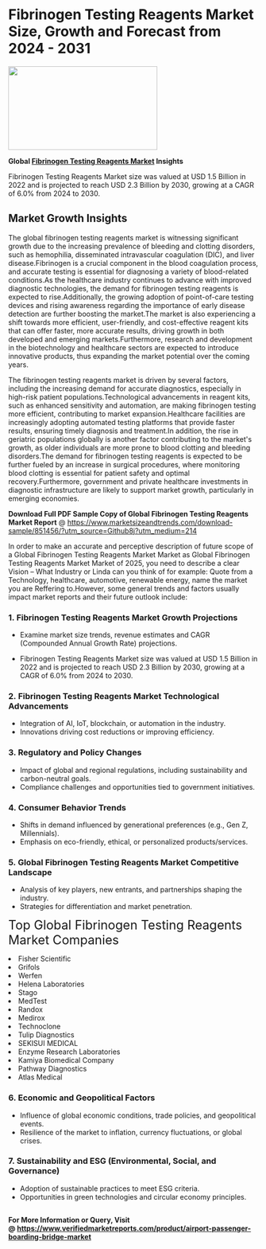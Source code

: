 <H1>Fibrinogen Testing Reagents Market Size, Growth and Forecast from 2024 - 2031</H1><img class="aligncenter size-medium wp-image-584254" src="https://thirdeyenews.in/wp-content/uploads/2024/09/Global-Market-Research-300x168.jpeg" alt="" width="300" height="168" /><p><strong>Global&nbsp;<a href="https://www.marketsizeandtrends.com/download-sample/851456/?utm_source=Github8j?utm_medium=214">Fibrinogen Testing Reagents Market</a> Insights</strong></p><p>Fibrinogen Testing Reagents Market size was valued at USD 1.5 Billion in 2022 and is projected to reach USD 2.3 Billion by 2030, growing at a CAGR of 6.0% from 2024 to 2030.</p><p><h2>Market Growth Insights</h2> <p>The global fibrinogen testing reagents market is witnessing significant growth due to the increasing prevalence of bleeding and clotting disorders, such as hemophilia, disseminated intravascular coagulation (DIC), and liver disease.Fibrinogen is a crucial component in the blood coagulation process, and accurate testing is essential for diagnosing a variety of blood-related conditions.As the healthcare industry continues to advance with improved diagnostic technologies, the demand for fibrinogen testing reagents is expected to rise.Additionally, the growing adoption of point-of-care testing devices and rising awareness regarding the importance of early disease detection are further boosting the market.The market is also experiencing a shift towards more efficient, user-friendly, and cost-effective reagent kits that can offer faster, more accurate results, driving growth in both developed and emerging markets.Furthermore, research and development in the biotechnology and healthcare sectors are expected to introduce innovative products, thus expanding the market potential over the coming years. </p> <p>The fibrinogen testing reagents market is driven by several factors, including the increasing demand for accurate diagnostics, especially in high-risk patient populations.Technological advancements in reagent kits, such as enhanced sensitivity and automation, are making fibrinogen testing more efficient, contributing to market expansion.Healthcare facilities are increasingly adopting automated testing platforms that provide faster results, ensuring timely diagnosis and treatment.In addition, the rise in geriatric populations globally is another factor contributing to the market's growth, as older individuals are more prone to blood clotting and bleeding disorders.The demand for fibrinogen testing reagents is expected to be further fueled by an increase in surgical procedures, where monitoring blood clotting is essential for patient safety and optimal recovery.Furthermore, government and private healthcare investments in diagnostic infrastructure are likely to support market growth, particularly in emerging economies.</p><p><span class=""><strong>Download Full PDF Sample Copy of Global Fibrinogen Testing Reagents Market Report</strong> @ <a href="https://www.marketsizeandtrends.com/download-sample/851456/?utm_source=Github8j?utm_medium=214" target="_blank">https://www.marketsizeandtrends.com/download-sample/851456/?utm_source=Github8j?utm_medium=214</a></span></p><p>In order to make an accurate and perceptive description of future scope of a Global&nbsp;Fibrinogen Testing Reagents Market Market as Global&nbsp;Fibrinogen Testing Reagents Market Market of 2025, you need to describe a clear Vision &ndash; What Industry or Linda can you think of for example: Quote from a Technology, healthcare, automotive, renewable energy, name the market you are Reffering to.However, some general trends and factors usually impact market reports and their future outlook include:</p><h3>1.&nbsp;<strong>Fibrinogen Testing Reagents Market Growth Projections</strong></h3><ul><li>Examine market size trends, revenue estimates and CAGR (Compounded Annual Growth Rate) projections.</li><li><p>Fibrinogen Testing Reagents Market size was valued at USD 1.5 Billion in 2022 and is projected to reach USD 2.3 Billion by 2030, growing at a CAGR of 6.0% from 2024 to 2030.</p></li></ul><h3>2.&nbsp;<strong>Fibrinogen Testing Reagents Market Technological Advancements</strong></h3><ul><li>Integration of AI, IoT, blockchain, or automation in the industry.</li><li>Innovations driving cost reductions or improving efficiency.</li></ul><h3>3.&nbsp;<strong>Regulatory and Policy Changes</strong></h3><ul><li>Impact of global and regional regulations, including sustainability and carbon-neutral goals.</li><li>Compliance challenges and opportunities tied to government initiatives.</li></ul><h3>4.&nbsp;<strong>Consumer Behavior Trends</strong></h3><ul><li>Shifts in demand influenced by generational preferences (e.g., Gen Z, Millennials).</li><li>Emphasis on eco-friendly, ethical, or personalized products/services.</li></ul><h3>5.&nbsp;<strong>Global Fibrinogen Testing Reagents Market Competitive Landscape</strong></h3><ul><li>Analysis of key players, new entrants, and partnerships shaping the industry.</li><li>Strategies for differentiation and market penetration.</li></ul><p data-pm-slice="1 1 []"><span style="color: inherit; font-family: inherit; font-size: 25px;">Top Global Fibrinogen Testing Reagents Market Companies</span></p><div class="" data-test-id=""><p><li>Fisher Scientific</li><li> Grifols</li><li> Werfen</li><li> Helena Laboratories</li><li> Stago</li><li> MedTest</li><li> Randox</li><li> Medirox</li><li> Technoclone</li><li> Tulip Diagnostics</li><li> SEKISUI MEDICAL</li><li> Enzyme Research Laboratories</li><li> Kamiya Biomedical Company</li><li> Pathway Diagnostics</li><li> Atlas Medical</li></p></div><h3>6.&nbsp;<strong>Economic and Geopolitical Factors</strong></h3><ul><li>Influence of global economic conditions, trade policies, and geopolitical events.</li><li>Resilience of the market to inflation, currency fluctuations, or global crises.</li></ul><h3>7.&nbsp;<strong>Sustainability and ESG (Environmental, Social, and Governance)</strong></h3><ul><li>Adoption of sustainable practices to meet ESG criteria.</li><li>Opportunities in green technologies and circular economy principles.</li></ul><h2><strong style="font-size: 14px;">For More Information or Query, Visit @&nbsp;</strong><a style="background-color: #ffffff; font-size: 14px;" href="https://www.marketsizeandtrends.com/report/fibrinogen-testing-reagents-market/" target="_blank">https://www.verifiedmarketreports.com/product/airport-passenger-boarding-bridge-market</a></h2>